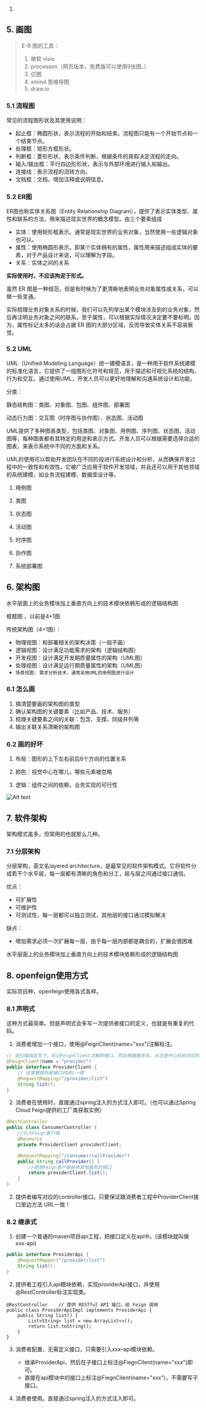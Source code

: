 1. 

## 5. 画图


> E-R 图的工具：
>  
> 1. 微软 visio
> 2. processon（网页版本，免费版可以使用9张图。）
> 3. 亿图
> 4. xmind 思维导图
> 5. draw.io

### 5.1 流程图

常见的流程图形状及其使用说明：

- 起止框：椭圆形状，表示流程的开始和结束。流程图只能有一个开始节点和一个结束节点。
- 处理框：矩形方框形状。
- 判断框：菱形形状，表示条件判断，根据条件的真假决定流程的走向。
- 输入/输出框：平行四边形形状，表示与外部环境进行输入和输出。
- 连接线：表示流程的流转方向。
- 文档框：文档，增加注释或说明信息。

### 5.2 ER图

ER图也称实体关系图（Entity Relationship Diagram），提供了表示实体类型、属性和联系的方法，用来描述现实世界的概念模型。由三个要素组成

- 实体：使用矩形框表示。通常是现实世界的业务对象，当然使用一些逻辑对象也可以。
- 属性：使用椭圆形表示。即某个实体拥有的属性，属性用来描述组成实体的要素，对于产品设计来说，可以理解为字段。
- 关系：实体之间的关系

**实际使用时，不应该拘泥于形式。**

虽然 ER 图是一种规范，但是有时候为了更清晰地表明业务对象属性或关系，可以做一些变通。

实际梳理业务对象关系的时候，我们可以先列举出某个模块涉及到的业务对象，然后再注明业务对象之间的联系。至于属性，可以根据实际情况决定要不要标明。因为，属性标记太多的话会占据 ER 图的大部分区域，反而导致实体关系不容易察觉。



### 5.2 UML

UML（Unified Modeling Language）统一建模语言，是一种用于软件系统建模的标准化语言，它提供了一组图形化符号和规范，用于描述和可视化系统的结构、行为和交互。通过使用UML，开发人员可以更好地理解和沟通系统设计和功能。

分类：

静态结构图：类图、对象图、包图、组件图、部署图

动态行为图：交互图（时序图与协作图）、状态图、活动图 

UML提供了多种图表类型，包括类图、对象图、用例图、序列图、状态图、活动图等，每种图表都有其特定的用途和表示方式。开发人员可以根据需要选择合适的图表，来表示系统中不同的方面和关系。

UML的使用可以帮助开发团队在不同阶段进行系统设计和分析，从而确保开发过程中的一致性和有效性。它被广泛应用于软件开发领域，并且还可以用于其他领域的系统建模，如业务流程建模、数据库设计等。

1. 用例图

2. 类图

3. 状态图

4. 活动图

5. 时序图

6. 协作图

7. 系统部署图

## 6. 架构图

水平层面上的业务模块加上垂直方向上的技术模块依赖形成的逻辑结构图

框框图 ，以前是4+1图

传统架构图（4+1图）：

- 物理视图：和部署相关的架构决策（一般不画）
- 逻辑视图：设计满足功能需求的架构（逻辑结构图）
- 开发视图：设计满足开发期质量属性的架构（UML图）
- 处理视图：设计满足运行期质量属性的架构（UML图）
- `场景视图: 需求分析技术，通常采用UML的用例图进行设计`

### 6.1 怎么画

1. 搞清楚要画的架构图的类型
2. 确认架构图的关键要素（比如产品、技术、服务）
3. 梳理关键要素之间的关联：包含、支撑、同级并列等
4. 输出关联关系清晰的架构图

### 6.2 画的好坏

1. 布局：图形的上下左右前后6个方向的位置关系

2. 颜色：视觉中心在哪儿，哪些元素被忽略

3. 逻辑：组件之间的依赖，业务实现的可行性

   
![Alt text](image.png)

## 7. 软件架构

架构模式虽多，但常用的也就那么几种。



### 7.1 分层架构

分层架构，英文名layered architecture，是最常见的软件架构模式。它将软件分成若干个水平层，每一层都有清晰的角色和分工，层与层之间通过接口通信。

优点：

- 可扩展性
- 可维护性
- 可测试性，每一层都可以独立测试，其他层的接口通过模拟解决

缺点：

- 增加需求必须一次扩展每一层，由于每一层内部都是耦合的，扩展会很困难



水平层面上的业务模块加上垂直方向上的技术模块依赖形成的逻辑结构图

## 8. openfeign使用方式

实际项目种，openfeign使用各式各样。

### 8.1 声明式

这种方式最简单。但是声明式会多写一次提供者接口的定义，也就是有重复的代码。

1. 消费者增加一个接口，使用@FeignClient(name="xxx")注解标注。

```java
// 会扫描指定包下，标记FeignClient注解的接口，然后根据服务名，从注册中心找到对应的IP地址
@FeignClient(name = "provider")
public interface ProviderClient {
    // 这里跟提供者接口的URL一致
    @RequestMapping("/provider/list")
    String list();
}
```

2. 消费者在使用时，直接通过spring注入的方式注入即可。（也可以通过Spring Cloud Feign提供的工厂类获取实例）

```java
@RestController
public class ConsumerController {
    //引入Feign客户端
    @Resource
    private ProviderClient providerClient;

    @RequestMapping("/consumer/callProvider")
    public String callProvider() {
        //使用Feign客户端调用其他服务的接口
        return providerClient.list();
    }
}
```

2. 提供者编写对应的controller接口。只要保证跟消费者工程中ProviderClient接口里边方法 URL一致！

### 8.2 继承式

1. 创建一个普通的maven项目api工程，把接口定义在api中。(该模块就叫做xxx-api)

```java
public interface ProviderApi {
    @RequestMapper("/provider/list")
    String list();
}
```

2. 提供者工程引入api模块依赖，实现providerApi接口，并使用@RestController标注实现类。

```
@RestController    // 提供 RESTful API 接口，给 Feign 调用
public class ProviderApiImpl implements ProviderApi {
    public String list() {
        List<String> list = new ArrayList<>();
        return list.toString();
    }
}
```

3. 消费者配置，无需定义接口，只需要引入xxx-api模块依赖。
   - 继承ProviderApi，然后在子接口上标注@FiegnCilent(name="xxx")即可。
   - 直接在api模块中的接口上标注@FiegnCilent(name="xxx")，不需要写子接口。

4. 消费者使用。直接通过spring注入的方式注入即可。



























